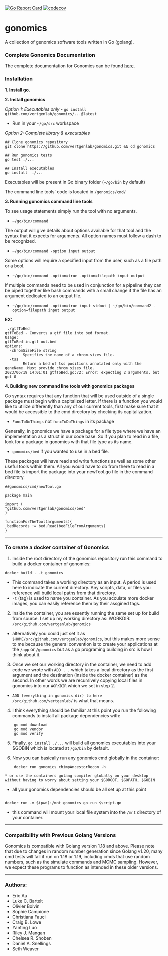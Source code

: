 
[![Go Report Card](https://goreportcard.com/badge/github.com/vertgenlab/gonomics)](https://goreportcard.com/report/github.com/vertgenlab/gonomics)
[![codecov](https://codecov.io/gh/vertgenlab/gonomics/branch/main/graph/badge.svg?token=SLasptsu7B)](https://codecov.io/gh/vertgenlab/gonomics)

# gonomics
A collection of genomics software tools written in Go (golang).

### Complete Gonomics Documentation
The complete documentation for Gonomics can be found [here](https://pkg.go.dev/github.com/vertgenlab/gonomics).

### Installation

**1. [Install go.](https://go.dev/doc/install)**

**2. Install gonomics**

*Option 1: Executables only* - `go install github.com/vertgenlab/gonomics/...@latest`  
- Run in your `~/go/src` workspace

*Option 2: Complete library & executables*  
```
## Clone gonomics repository  
git clone https://github.com/vertgenlab/gonomics.git && cd gonomics

## Run gonomics tests
go test ./...

## Install executables
go install  ./...
```

Executables will be present in Go binary folder (`~/go/bin` by default)

The command line tools' code is located in `/gonomics/cmd/`

**3. Running gonomics command line tools**

To see usage statements simply run the tool with no arguments.
- `~/go/bin/command`

The output will give details about options available for that tool and the syntax that it expects for arguments. All option names must follow a dash to be recognized.
- `~/go/bin/command -option input output`

Some options will require a specified input from the user, such as a file path or a bool.
- `~/go/bin/command -option=true -option=filepath input output`

If multiple commands need to be used in conjunction for a pipeline they can be piped together like bash commands with a small change if the file has an argument dedicated to an output file.
- `~/go/bin/command -option=true input stdout | ~/go/bin/command2 -option=filepath input output`

**EX:**

```
 ./gtfToBed 
gtfToBed - Converts a gtf file into bed format.
Usage:
gtfToBed in.gtf out.bed
options:
  -chromSizeFile string
    	Specifies the name of a chrom.sizes file.
  -tss
    	Return a bed of tss positions annotated only with the geneName. Must provide chrom sizes file.
2023/06/19 14:01:01 gtfToBed.go:72: Error: expecting 2 arguments, but got 0
```

**4. Building new command line tools with gonomics packages**

Go syntax requires that any function that will be used outside of a single package must begin with a capitalized letter. If there is a function you would like to utilize differently than any of our current tools, first make sure that it would be accessible to the cmd directory by checking its capitalization. 

- `FuncToDoThings` not `funcToDoThings` in its package

Generally, in gonomics we have a package for a file type where we have an implementation as a struct in our code base. So if you plan to read in a file, look for a package in gonomics with that file type as its name. 

- `gonomics/bed` if you wanted to use in a bed file.

These packages will have read and write functions as well as some other useful tools within them. All you would have to do from there to read in a bed file is import the package into your newTool.go file in the command directory.

```
##gonomics/cmd/newTool.go

package main

import (
"github.com/vertgenlab/gonomics/bed"
)

functionForTheTool(arguments){
 bedRecords := bed.Read(bedFileFromArguments)
}
```

---

### To create a docker container of Gonomics

1. Inside the root directory of the gonomics repository run this command to build a docker container of gonomics:

```
docker build . -t gonomics
```

* This command takes a working directory as an input. A period is used here to indicate the current directory. Any scripts, data, or files you reference will build local paths from that directory.
* `-t` (tag) is used to name you container. As you acculate more docker images, you can easily reference them by their assgined tags.

2. Inside the container, you are essently running the same set up for build from source. I set up my working directory as: WORKDIR: `/src/github.com/vertgenlab/gonomics`

* alternatively you could just set it as `$HOME/src/github.com/vertgenlab/gonomics`, but this makes more sense to me because the general convention is to create your applications at the `/app` or `/gonomics` but as a go programing building in src is how I think about it.

3. Once we set our working directory in the container, we need to add code we wrote with `ADD . .` which takes a local directory as the first argument and the destination (inside the docker container) as the second. In other words we are recursively copying local files in gonomics into our `WORKDIR` which we set in step 2.

* `ADD (everything in gonomics dir) to here /src/github.com/vertgenlab/` is what that means.

4. I think everything should be familiar at this point you run the following commands to install all package dependencies with:

```
    go mod download
    go mod vendor
    go mod verify
```

5. Finally, `go install ./...` will build all gonomics executables into your $GOBIN which is located at `/go/bin` by default.

6. Now you can basically run any gonomics cmd globally in the container:

```
    docker run gonomics chimpAncestorRecon -h
```
    * or use the containers golang compiler globally on your desktop without having to worry about setting your $GOROOT, $GOPATH, $GOBIN

* all your gonomics dependencies should be all set up at this point

```

docker run -v $(pwd):/mnt gonomics go run $script.go

```

* this command will mount your local file system into the `/mnt` directory of your container.

---

### Compatibility with Previous Golang Versions
<p>Gonomics is compatible with Golang version 1.18 and above. Please note that due to changes in random number generation since Golang v1.20,
many cmd tests will fail if run on 1.18 or 1.19, including cmds that use random numbers, such as the simulate commands and MCMC sampling.
However, we expect these programs to function as intended in these older versions.</p>

---

### Authors:

* Eric Au
* Luke C. Bartelt
* Olivier Boivin
* Sophie Campione
* Christiana Fauci
* Craig B. Lowe
* Yanting Luo
* Riley J. Mangan
* Chelsea R. Shoben
* Daniel A. Snellings
* Seth Weaver

